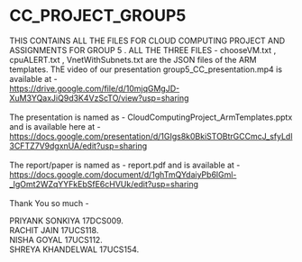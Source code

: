 # CC_PROJECT_GROUP5
THIS CONTAINS ALL THE FILES FOR CLOUD COMPUTING PROJECT AND ASSIGNMENTS FOR GROUP 5 . 
ALL THE THREE FILES - chooseVM.txt , cpuALERT.txt , VnetWithSubnets.txt are the JSON files of the ARM templates. 
ThE video of our presentation group5_CC_presentation.mp4 is available at - <br />
https://drive.google.com/file/d/10mjqGMgJD-XuM3YQaxJiQ9d3K4VzScTO/view?usp=sharing <br />
<br />
The presentation is named as - CloudComputingProject_ArmTemplates.pptx and is available here at -<br /> https://docs.google.com/presentation/d/1GIgs8k0BkiSTOBtrGCCmcJ_sfyLdl3CFTZ7V9dgxnUA/edit?usp=sharing<br />
<br />
The report/paper is named as - report.pdf and is available at - <br />
https://docs.google.com/document/d/1ghTmQYdaiyPb6lGml-_lgOmt2WZqYYFkEbSfE6cHVUk/edit?usp=sharing<br />
<br />
Thank You so much - <br />


PRIYANK SONKIYA 17DCS009.<br />
RACHIT JAIN 17UCS118.<br />
NISHA GOYAL 17UCS112.<br />
SHREYA KHANDELWAL 17UCS154.<br />

